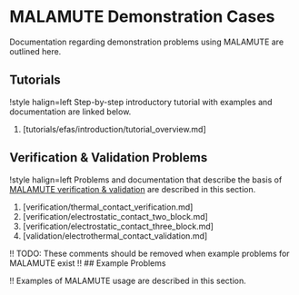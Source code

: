 # MALAMUTE Demonstration Cases

Documentation regarding demonstration problems using MALAMUTE are outlined here.

## Tutorials

!style halign=left
Step-by-step introductory tutorial with examples and documentation are linked below.

1. [tutorials/efas/introduction/tutorial_overview.md]

## Verification & Validation Problems

!style halign=left
Problems and documentation that describe the basis of [MALAMUTE verification & validation](malamute_vvr.md)
are described in this section.

1. [verification/thermal_contact_verification.md]
1. [verification/electrostatic_contact_two_block.md]
1. [verification/electrostatic_contact_three_block.md]
1. [validation/electrothermal_contact_validation.md]

!! TODO: These comments should be removed when example problems for MALAMUTE exist
!! ## Example Problems

!! Examples of MALAMUTE usage are described in this section.
